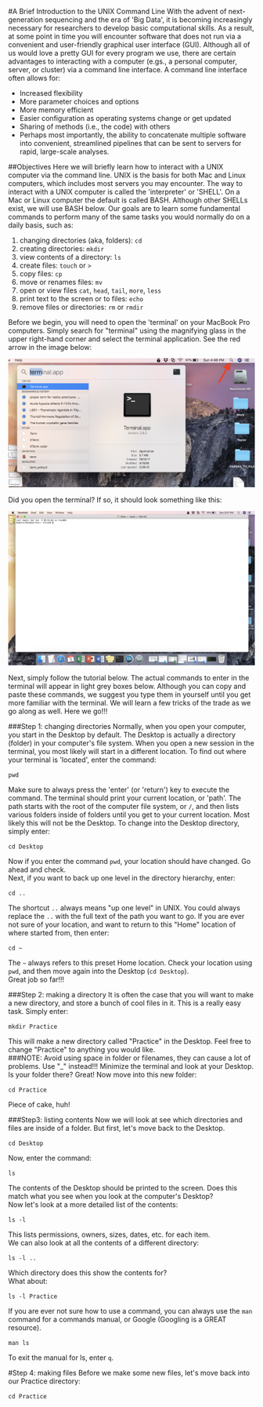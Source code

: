 #A Brief Introduction to the UNIX Command Line
With the advent of next-generation sequencing and the era of 'Big Data', it is becoming increasingly necessary for researchers to develop basic computational skills.  As a result, at some point in time you will encounter software that does not run via a convenient and user-friendly graphical user interface (GUI).  Although all of us would love a pretty GUI for every program we use, there are certain advantages to interacting with a computer (e.gs., a personal computer, server, or cluster) via a command line interface. A command line interface often allows for:  
- Increased flexibility
- More parameter choices and options
- More memory efficient
- Easier configuration as operating systems change or get updated
- Sharing of methods (i.e., the code) with others
- Perhaps most importantly, the ability to concatenate multiple software into convenient, streamlined pipelines that can be sent to servers for rapid, large-scale analyses.

##Objectives
Here we will briefly learn how to interact with a UNIX computer via the command line. UNIX is the basis for both Mac and Linux computers, which includes most servers you may encounter. The way to interact with a UNIX computer is called the 'interpreter' or 'SHELL'.  On a Mac or Linux computer the default is called BASH. Although other SHELLs exist, we will use BASH below. Our goals are to learn some fundamental commands to perform many of the same tasks you would normally do on a daily basis, such as:  
1. changing directories (aka, folders): `cd`
2. creating directories: `mkdir`
3. view contents of a directory: `ls`
4. create files: `touch` or `>`
5. copy files: `cp`
6. move or renames files: `mv`
7. open or view files `cat`, `head`, `tail`, `more`, `less`
8. print text to the screen or to files: `echo`
9. remove files or directories: `rm` or `rmdir`

Before we begin, you will need to open the 'terminal' on your MacBook Pro computers.  Simply search for \"terminal\" using the magnifying glass in the upper right-hand corner and select the terminal application.  See the red arrow in the image below:  

![term-search](./term1.png)

Did you open the terminal?  If so, it should look something like this:  

![terminal](./term2.png)

Next, simply follow the tutorial below.  The actual commands to enter in the terminal will appear in light grey boxes below.  Although you can copy and paste these commands, we suggest you type them in yourself until you get more familiar with the terminal.  We will learn a few tricks of the trade as we go along as well.
Here we go!!!

###Step 1:  changing directories
Normally, when you open your computer, you start in the Desktop by default.  The Desktop is actually a directory (folder) in your computer's file system.  When you open a new session in the terminal, you most likely will start in a different location.  To find out where your terminal is 'located', enter the command:
```
pwd
```
Make sure to always press the 'enter' (or 'return') key to execute the command.
The terminal should print your current location, or 'path'.  The path starts with the root of the computer file system, or `/`, and then lists various folders inside of folders until you get to your current location.  Most likely this will not be the Desktop.  To change into the Desktop directory, simply enter:
```
cd Desktop
```
Now if you enter the command `pwd`, your location should have changed.  Go ahead and check.  
Next, if you want to back up one level in the directory hierarchy, enter:
```
cd ..
```
The shortcut `..` always means "up one level" in UNIX.  You could always replace the `..` with the full text of the path you want to go.  If you are ever not sure of your location, and want to return to this "Home" location of where started from, then enter:
```
cd ~
```
The `~` always refers to this preset Home location.  Check your location using `pwd`, and then move again into the Desktop (`cd Desktop`).  
Great job so far!!!

###Step 2:  making a directory
It is often the case that you will want to make a new directory, and store a bunch of cool files in it.  This is a really easy task.  Simply enter:
```
mkdir Practice
```
This will make a new directory called "Practice" in the Desktop.  Feel free to change "Practice" to anything you would like.  
###NOTE:  Avoid using space in folder or filenames, they can cause a lot of problems.  Use "_" instead!!!
Minimize the terminal and look at your Desktop.  Is your folder there?
Great!  Now move into this new folder:
```
cd Practice
```
Piece of cake, huh!

###Step3: listing contents
Now we will look at see which directories and files are inside of a folder.  But first, let's move back to the Desktop.
```
cd Desktop
```

Now, enter the command:
```
ls
```
The contents of the Desktop should be printed to the screen.  Does this match what you see when you look at the computer's Desktop?  
Now let's look at a more detailed list of the contents:
```
ls -l
```
This lists permissions, owners, sizes, dates, etc. for each item.  
We can also look at all the contents of a different directory:
```
ls -l ..
```
Which directory does this show the contents for?  
What about:
```
ls -l Practice
```
If you are ever not sure how to use a command, you can always use the `man` command for a commands manual, or Google (Googling is a GREAT resource).
```
man ls
```
To exit the manual for ls, enter `q`.

#Step 4: making files
Before we make some new files, let's move back into our Practice directory:
```
cd Practice
```






